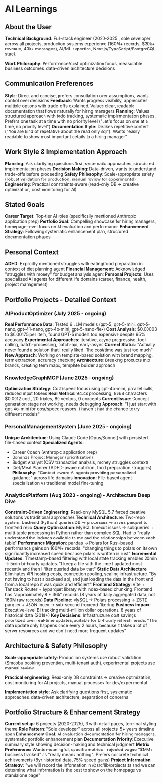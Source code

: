 # AI Learnings

## About the User
**Technical Background**: Full-stack engineer (2020-2025), sole developer across all projects, production systems experience (160M+ records, $30k+ revenue, 43k+ messages), AI/ML expertise, Next.js/TypeScript/PostgreSQL stack

**Work Philosophy**: Performance/cost optimization focus, measurable business outcomes, data-driven architecture decisions

## Communication Preferences
**Style**: Direct and concise, prefers consultation over assumptions, wants control over decisions
**Feedback**: Wants progress visibility, appreciates multiple options with trade-offs explained. Values clear, readable documentation that flows naturally for hiring managers
**Planning**: Values structured approach with todo tracking, systematic implementation phases. Prefers one task at a time with no priority level ("Let's focus on one at a time, no priority level")
**Documentation Style**: Dislikes repetitive content ("You are kind of repetative about the read only sql"). Wants "easily readable to show most important details to a hiring manager"

## Work Style & Implementation Approach
**Planning**: Ask clarifying questions first, systematic approaches, structured implementation phases
**Decision Making**: Data-driven, wants to understand trade-offs before proceeding
**Safety Philosophy**: Scale-appropriate safety (robust validation for production, manual review for experimental)
**Engineering**: Practical constraints-aware (read-only DB → creative optimization, cost monitoring for AI)

## Stated Goals
**Career Target**: Top-tier AI roles (specifically mentioned Anthropic application prep)
**Portfolio Goal**: Compelling showcase for hiring managers, homepage-level focus on AI evaluation and performance
**Enhancement Strategy**: Following systematic enhancement plan, structured documentation phases

## Personal Context
**ADHD**: Explicitly mentioned struggles with eating/food preparation in context of diet planning agent
**Financial Management**: Acknowledged "struggles with money" for budget analysis agent
**Personal Projects**: Uses specialized AI agents for different life domains (career, finance, health, project management)

## Portfolio Projects - Detailed Context

### AIProductOptimizer (July 2025 - ongoing)
**Real Performance Data**: Tested 6 LLM models (gpt-5, gpt-5-mini, gpt-5-nano, gpt-4.1-nano, gpt-4o-mini, gpt-5-nano-flex)
**Cost Analysis**: $0.00003 to $0.00175 per item, found GPT-5 models too expensive despite 95% accuracy
**Experimental Approaches**: iterative, async progressive, tool-calling, batch-processing, batch-api, early-async
**Current Status**: "Actually never found a solution that I really liked. The cost/time was just too much"
**New Approach**: Working on template-based solution with brand mapping, term extraction, accuracy checking
**Architecture**: Breaking products into brands, creating term maps, template builder approach

### KnowledgeGraphMCP (June 2025 - ongoing)
**Optimization Strategy**: Cost/speed focus using gpt-4o-mini, parallel calls, reduced input tokens
**Real Metrics**: 94.4s processing, 8668 characters, $0.0012 cost, 20 triples, 80 vectors, 0 concepts
**Current Issue**: Concept generation stage not working, needs debugging
**Approach**: "I just start with gpt-4o-mini for cost/speed reasons. I haven't had the chance to try different models"

### PersonalManagementSystem (June 2025 - ongoing)
**Unique Architecture**: Using Claude Code (Opus/Sonnet) with persistent file-based context
**Specialized Agents**:
  - Career Coach (Anthropic application prep)
  - Bonanza Project Manager (prioritization)
  - Budget Analyst (CSV transaction analysis, money struggles context)
  - Diet/Meal Planner (ADHD-aware nutrition, food preparation struggles)
**Philosophy**: "Context-aware AI agents providing personalized guidance" across life domains
**Innovation**: File-based agent specialization vs traditional model fine-tuning

### AnalyticsPlatform (Aug 2023 - ongoing) - Architecture Deep Dive
**Constraint-Driven Engineering**: Read-only MySQL 5.7 forced creative solutions vs traditional approaches
**Technical Architecture**: Two-repo system: backend (Python) queries DB → processes → saves parquet to frontend repo
**Query Optimization**: MySQL timeout issues → subqueries + multi-table processing in Python rather than complex SQL. Had to "really understand the indexes available to me and the relationships between each table"
**Performance Migration**: pandas → Polars for Rust-based performance gains on 160M+ records. "changing things to polars on its own significantly increased speed because polars is written in rust"
**Incremental Updates**: Timestamp-based filtering with local state tracking enables 20min → 5min bi-hourly updates. "I keep a file with the time I updated most recently and then I filter queried data by that"
**Static Data Architecture**: Eliminates API hosting costs, connection pooling, scaling infrastructure. "By not having to host a backend api, and just loading the data in the front end from a local repo it was quick and efficient"
**Frontend Strategy**: Vite + Tanstack Router + hyparquet library with index-based chunking. Frontend has "approximately 8 * 365" records (8 years of daily aggregated data, not 160M raw records)
**Data Pipeline**: MySQL → Polars processing → ZSTD parquet + JSON index → sub-second frontend filtering
**Business Impact**: Executive-level BI tracking multi-million dollar operations. 8 years of historical data (2018+)
**Key Decisions**: Infrastructure cost savings prioritized over real-time updates, suitable for bi-hourly refresh needs. "The data update only happens once every 2 hours, because it takes a lot of server resources and we don't need more frequent updates"

## Architecture & Safety Philosophy
**Scale-appropriate safety**: Production systems use robust validation (Smoobu booking prevention, multi-tenant auth), experimental projects use manual review

**Practical engineering**: Read-only DB constraints → creative optimization, cost monitoring for AI projects, manual processes for dev/experimental

**Implementation style**: Ask clarifying questions first, systematic approaches, data-driven architecture, separation of concerns

## Portfolio Structure & Enhancement Strategy
**Current setup**: 6 projects (2020-2025), 3 with detail pages, terminal styling theme
**Role Pattern**: "Sole developer" across all projects, 5+ years timeline span
**Enhancement Goal**: AI evaluation documentation for hiring managers, systematic portfolio enhancement plan
**Documentation Priority**: Executive summary style showing decision-making and technical judgment
**Metric Preferences**: Wants meaningful, specific metrics - rejected vague "$MM+ business tracked" as "really means nothing". Prefers concrete technical achievements (8yr historical data, 75% speed gains)
**Project Information Strategy**: "we will record the information in @src/lib/projects.ts and we can determine what information is the best to show on the homepage vs standalone page"